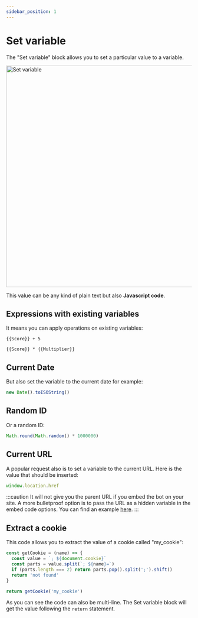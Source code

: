 ```yaml
---
sidebar_position: 1
---
```


# Set variable

The "Set variable" block allows you to set a particular value to a variable.

<img src="/img/blocks/logic/set-variable.png" width="600" alt="Set variable"/>

This value can be any kind of plain text but also **Javascript code**.

## Expressions with existing variables

It means you can apply operations on existing variables:

```
{{Score}} + 5
```

```
{{Score}} * {{Multiplier}}
```

## Current Date

But also set the variable to the current date for example:

```js
new Date().toISOString()
```

## Random ID

Or a random ID:

```js
Math.round(Math.random() * 1000000)
```

## Current URL

A popular request also is to set a variable to the current URL. Here is the value that should be inserted:

```js
window.location.href
```

:::caution
It will not give you the parent URL if you embed the bot on your site.
A more bulletproof option is to pass the URL as a hidden variable in the embed code options. You can find an example [here](/embed/html-javascript#additional-configuration).
:::

## Extract a cookie

This code allows you to extract the value of a cookie called "my_cookie":

```js
const getCookie = (name) => {
  const value = `; ${document.cookie}`
  const parts = value.split(`; ${name}=`)
  if (parts.length === 2) return parts.pop().split(';').shift()
  return 'not found'
}

return getCookie('my_cookie')
```

As you can see the code can also be multi-line. The Set variable block will get the value following the `return` statement.
